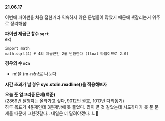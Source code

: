 __21.06.17__   

이번에 파이썬을 처음 접한거라 익숙하지 않은 문법들이 많았기 때문에 헷갈리는거 위주로 정리해봄!    

__파이썬 제곱근 함수 ``sqrt``__     
ex)   
```   
import math       
math.sqrt(4) # 4의 제곱근인 2를 반환한다 (float 타입이므로 2.0)   
```

__경우의 수 ``mCn``__   
- m!을 (m-n)!n!로 나눈다   

__시간 초과가 날 경우 sys.stdin.readline()을 적용해보자__

__오늘 푼 알고리즘 문제(백준)__   
(2869번 달팽이는 올라가고 싶다, 9012번 괄호, 1010번 다리놓기)   
하루 목표가 4문제인데 3문제밖에 못 풀었다. 많이 푼 것 같았는데 시도하다가 못 푼 문제들 때문에 그런것같다.. 내일은 더 달려야겠다..!..:runner:   
